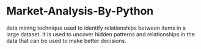 # Market-Analysis-By-Python
data mining technique used to identify relationships between items in a large dataset. It is used to uncover hidden patterns and relationships in the data that can be used to make better decisions.
